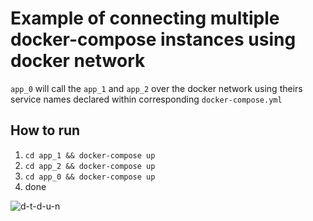 # Example of connecting multiple docker-compose instances using docker network

`app_0` will call the `app_1` and `app_2` over the docker network using theirs service names declared within corresponding `docker-compose.yml`

## How to run

1. `cd app_1 && docker-compose up`
2. `cd app_2 && docker-compose up`
3. `cd app_0 && docker-compose up`
4. done

![d-t-d-u-n](https://user-images.githubusercontent.com/31984256/34364847-23cf21f6-ea8a-11e7-9f24-2afd7a95e204.png)
